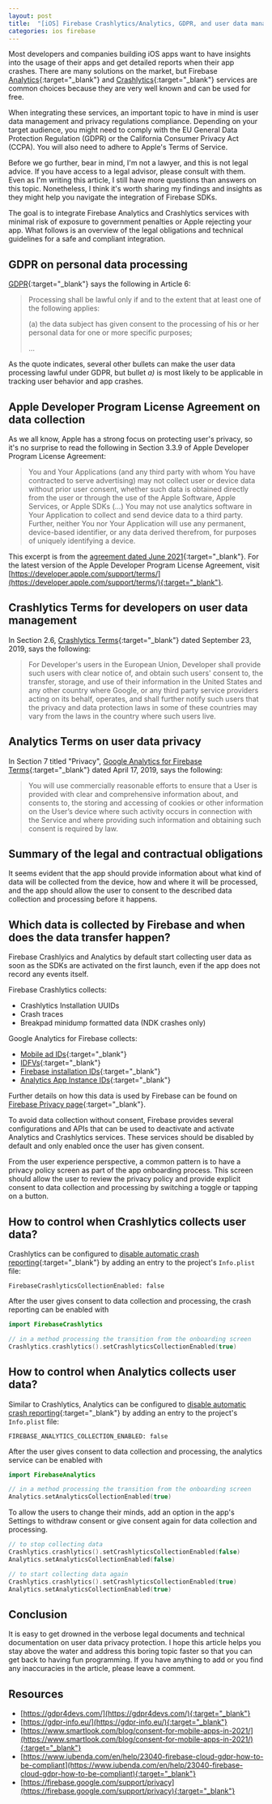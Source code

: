 ```yaml
---
layout: post
title:  "[iOS] Firebase Crashlytics/Analytics, GDPR, and user data management"
categories: ios firebase
---
```


Most developers and companies building iOS apps want to have insights into the usage of their apps and get detailed reports when their app crashes. There are many solutions on the market, but Firebase [Analytics](https://firebase.google.com/products/analytics){:target="_blank"}<!-- markup clean_ --> and [Crashlytics](https://firebase.google.com/products/crashlytics){:target="_blank"}<!-- markup clean_ --> services are common choices because they are very well known and can be used for free.

When integrating these services, an important topic to have in mind is user data management and privacy regulations compliance. Depending on your target audience, you might need to comply with the EU General Data Protection Regulation (GDPR) or the California Consumer Privacy Act (CCPA). You will also need to adhere to Apple's Terms of Service.

Before we go further, bear in mind, I'm not a lawyer, and this is not legal advice. If you have access to a legal advisor, please consult with them. Even as I'm writing this article, I still have more questions than answers on this topic. Nonetheless, I think it's worth sharing my findings and insights as they might help you navigate the integration of Firebase SDKs.

The goal is to integrate Firebase Analytics and Crashlytics services with minimal risk of exposure to government penalties or Apple rejecting your app. What follows is an overview of the legal obligations and technical guidelines for a safe and compliant integration.

GDPR on personal data processing
--------------------------------

[GDPR](https://eur-lex.europa.eu/eli/reg/2016/679/oj){:target="_blank"}<!-- markup clean_ --> says the following in Article 6:
>  Processing shall be lawful only if and to the extent that at least one of the following applies:
>
> (a) the data subject has given consent to the processing of his or her personal data for one or more specific purposes;
>
> ...

As the quote indicates, several other bullets can make the user data processing lawful under GDPR, but bullet *a)* is most likely to be applicable in tracking user behavior and app crashes.

Apple Developer Program License Agreement on data collection
------------------------------------------------------------

As we all know, Apple has a strong focus on protecting user's privacy, so it's no surprise to read the following in Section 3.3.9 of Apple Developer Program License Agreement:
> You and Your Applications (and any third party with whom You have contracted to serve advertising) may not collect user or device data without prior user consent, whether such data is obtained directly from the user or through the use of the Apple Software, Apple Services, or Apple SDKs (...) You may not use analytics software in Your Application to collect and send device data to a third party. Further, neither You nor Your Application will use any permanent, device-based identifier, or any data derived therefrom, for purposes of uniquely identifying a device.

This excerpt is from the [agreement dated June 2021](https://developer.apple.com/support/downloads/terms/apple-developer-program/Apple-Developer-Program-License-Agreement-20210607-English.pdf){:target="_blank"}<!-- markup clean_ -->. For the latest version of the Apple Developer Program License Agreement, visit [https://developer.apple.com/support/terms/](https://developer.apple.com/support/terms/){:target="_blank"}<!-- markup clean_ -->.

Crashlytics Terms for developers on user data management
--------------------------------------------------------

In Section 2.6, [Crashlytics Terms](https://firebase.google.com/terms/crashlytics#section_2_specific_terms_for_developers){:target="_blank"}<!-- markup clean_ --> dated September 23, 2019, says the following:
> For Developer's users in the European Union, Developer shall provide such users with clear notice of, and obtain such users' consent to, the transfer, storage, and use of their information in the United States and any other country where Google, or any third party service providers acting on its behalf, operates, and shall further notify such users that the privacy and data protection laws in some of these countries may vary from the laws in the country where such users live.

Analytics Terms on user data privacy
------------------------------------

In Section 7 titled "Privacy", [Google Analytics for Firebase Terms](https://firebase.google.com/terms/analytics){:target="_blank"}<!-- markup clean_ --> dated April 17, 2019, says the following:
> You will use commercially reasonable efforts to ensure that a User is provided with clear and comprehensive information about, and consents to, the storing and accessing of cookies or other information on the User’s device where such activity occurs in connection with the Service and where providing such information and obtaining such consent is required by law.

Summary of the legal and contractual obligations
-------------------------------------------------

It seems evident that the app should provide information about what kind of data will be collected from the device, how and where it will be processed, and the app should allow the user to consent to the described data collection and processing before it happens.

Which data is collected by Firebase and when does the data transfer happen?
---------------------------------------------------------------------------

Firebase Crashlyics and Analytics by default start collecting user data as soon as the SDKs are activated on the first launch, even if the app does not record any events itself.

Firebase Crashlytics collects:
* Crashlytics Installation UUIDs
* Crash traces
* Breakpad minidump formatted data (NDK crashes only)

Google Analytics for Firebase collects:
* [Mobile ad IDs](https://support.google.com/adxseller/answer/6274238?hl=en){:target="_blank"}<!-- markup clean_ -->
* [IDFVs](https://developer.apple.com/documentation/uikit/uidevice/1620059-identifierforvendor){:target="_blank"}<!-- markup clean_ -->
* [Firebase installation IDs](https://firebase.google.com/docs/projects/manage-installations){:target="_blank"}<!-- markup clean_ -->
* [Analytics App Instance IDs](https://support.google.com/firebase/answer/6317486?hl=en){:target="_blank"}<!-- markup clean_ -->

Further details on how this data is used by Firebase can be found on [Firebase Privacy page](https://firebase.google.com/support/privacy#data_processing_information){:target="_blank"}<!-- markup clean_ -->.

To avoid data collection without consent, Firebase provides several configurations and APIs that can be used to deactivate and activate Analytics and Crashlytics services.  These services should be disabled by default and only enabled once the user has given consent.

From the user experience perspective, a common pattern is to have a privacy policy screen as part of the app onboarding process. This screen should allow the user to review the privacy policy and provide explicit consent to data collection and processing by switching a toggle or tapping on a button.

How to control when Crashlytics collects user data?
-------------------------------------------------

Crashlytics can be configured to [disable automatic crash reporting](https://firebase.google.com/docs/crashlytics/customize-crash-reports?platform=ios#enable_opt-in_reporting){:target="_blank"}<!-- markup clean_ --> by adding an entry to the project's `Info.plist` file:

```
FirebaseCrashlyticsCollectionEnabled: false
```

After the user gives consent to data collection and processing, the crash reporting can be enabled with

```swift
import FirebaseCrashlytics

// in a method processing the transition from the onboarding screen
Crashlytics.crashlytics().setCrashlyticsCollectionEnabled(true)
```

How to control when Analytics collects user data?
-------------------------------------------------

Similar to Crashlytics, Analytics can be configured to [disable automatic crash reporting](https://firebase.google.com/docs/analytics/configure-data-collection?platform=ios#disable_data_collection){:target="_blank"}<!-- markup clean_ --> by adding an entry to the project's `Info.plist` file:

```
FIREBASE_ANALYTICS_COLLECTION_ENABLED: false
```

After the user gives consent to data collection and processing, the analytics service can be enabled with

```swift
import FirebaseAnalytics

// in a method processing the transition from the onboarding screen
Analytics.setAnalyticsCollectionEnabled(true)
```

To allow the users to change their minds, add an option in the app's Settings to withdraw consent or give consent again for data collection and processing.

```swift
// to stop collecting data
Crashlytics.crashlytics().setCrashlyticsCollectionEnabled(false)
Analytics.setAnalyticsCollectionEnabled(false)

// to start collecting data again
Crashlytics.crashlytics().setCrashlyticsCollectionEnabled(true)
Analytics.setAnalyticsCollectionEnabled(true)
```

Conclusion
----------

It is easy to get drowned in the verbose legal documents and technical documentation on user data privacy protection. I hope this article helps you stay above the water and address this boring topic faster so that you can get back to having fun programming. If you have anything to add or you find any inaccuracies in the article, please leave a comment.

Resources
----------
* [https://gdpr4devs.com/](https://gdpr4devs.com/){:target="_blank"}<!-- markup clean_ -->
* [https://gdpr-info.eu/](https://gdpr-info.eu/){:target="_blank"}<!-- markup clean_ -->
* [https://www.smartlook.com/blog/consent-for-mobile-apps-in-2021/](https://www.smartlook.com/blog/consent-for-mobile-apps-in-2021/){:target="_blank"}<!-- markup clean_ -->
* [https://www.iubenda.com/en/help/23040-firebase-cloud-gdpr-how-to-be-compliant](https://www.iubenda.com/en/help/23040-firebase-cloud-gdpr-how-to-be-compliant){:target="_blank"}<!-- markup clean_ -->
* [https://firebase.google.com/support/privacy](https://firebase.google.com/support/privacy){:target="_blank"}<!-- markup clean_ -->

